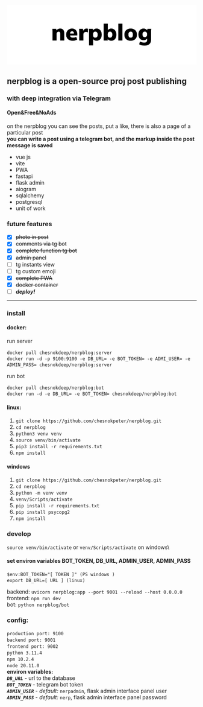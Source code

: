 ![nerpblog](nerpblog/public/cover.png)
## nerpblog is a open-source proj post publishing
### with deep integration via Telegram
#### Open&Free&NoAds
on the nerpblog you can see the posts, put a like, there is also a page of a particular post\
**you can write a post using a telegram bot, and the markup inside the post message is saved**
- vue js
- vite
- PWA
- fastapi
- flask admin
- aiogram
- sqlalchemy
- postgresql
- unit of work
### future features
- [x] ~~photo in post~~
- [x] ~~comments via tg bot~~
- [x] ~~complete function tg bot~~
- [x] ~~admin panel~~
- [ ] tg instants view
- [ ] tg custom emoji
- [x] ~~complete PWA~~
- [x] ~~docker container~~
- [ ] ***deploy!***
---
### install 
#### docker:
run server
```
docker pull chesnokdeep/nerpblog:server
docker run -d -p 9100:9100 -e DB_URL= -e BOT_TOKEN= -e ADMI_USER= -e ADMIN_PASS= chesnokdeep/nerpblog:server
```
run bot
```
docker pull chesnokdeep/nerpblog:bot
docker run -d -e DB_URL= -e BOT_TOKEN= chesnokdeep/nerpblog:bot
```
#### linux: 
1. `git clone https://github.com/chesnokpeter/nerpblog.git`
2. `cd nerpblog`
3. `python3 venv venv`
4. `source venv/bin/activate`
5. `pip3 install -r requirements.txt`
6. `npm install`
#### windows
1. `git clone https://github.com/chesnokpeter/nerpblog.git`
2. `cd nerpblog`
3. `python -m venv venv`
4. `venv/Scripts/activate`
5. `pip install -r requirements.txt`
6. `pip install psycopg2`
7. `npm install`
### develop
`source venv/bin/activate` or `venv/Scripts/activate` on windows\
#### set environ variables BOT_TOKEN, DB_URL, ADMIN_USER, ADMIN_PASS
    $env:BOT_TOKEN="[ TOKEN ]" (PS windows )
    export DB_URL=[ URL ] (linux)
backend: `uvicorn nerpblog:app --port 9001 --reload --host 0.0.0.0`\
frontend: `npm run dev`\
bot: `python nerpblog/bot`
### config:
`production port: 9100`\
`backend port: 9001`\
`frontend port: 9002`\
`python 3.11.4` \
`npm 10.2.4` \
`node 20.11.0`\
**environ variables:**\
***`DB_URL`*** - url to the database\
***`BOT_TOKEN`*** - telegram bot token\
***`ADMIN_USER`*** - *default:* `nerpadmin`, flask admin interface panel user\
***`ADMIN_PASS`*** - *default:* `nerp`, flask admin interface panel password



